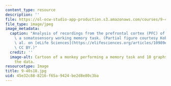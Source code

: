 ```yaml
---
content_type: resource
description: ''
file: https://ol-ocw-studio-app-production.s3.amazonaws.com/courses/9-40-introduction-to-neural-computation-spring-2018/45e32c888216f65a9424be2d8e80c3ba_9-40s18.jpg
file_type: image/jpeg
image_metadata:
  caption: "Analysis of recordings from the prefrontal cortex (PFC) of monkeys performing\
    \ a somatosensory working memory task. (Partial figure courtesy Kobak, D., et\
    \ al. on [eLife Sciences](https://elifesciences.org/articles/10989#fig3).\_License:\
    \ CC BY.)"
  credit: ''
  image-alt: Cartoon of a monkey performing a memory task and 10 graphs depicting
    the data.
resourcetype: Image
title: 9-40s18.jpg
uid: 45e32c88-8216-f65a-9424-be2d8e80c3ba
---
```

